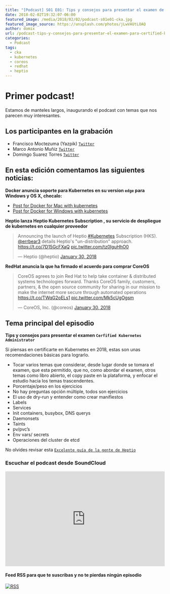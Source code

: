 ```yaml
---
title: "[Podcast] S01 E01: Tips y consejos para presentar el examen de CKA"
date: 2018-02-02T19:32:07-06:00
featured_image: /media/2018/02/02/podcast-s01e01-cka.jpg
featured_image_source: https://unsplash.com/photos/jLwVAUtLOAQ
author: domix
url: /podcast-tips-y-consejos-para-presentar-el-examen-para-certified-kubernetes-administrator-cka/
categories:
  - Podcast
tags:
  - cka
  - kubernetes
  - coreos
  - redhat
  - heptio
---
```


# Primer podcast!

Estamos de manteles largos, inaugurando el podcast con temas que nos parecen muy interesantes.

## Los participantes en la grabación

* Francisco Moctezuma (Yazpik) [`Twitter`](https://twitter.com/yazpik)
* Marco Antonio Muñiz [`Twitter`](https://twitter.com/_markox)
* Domingo Suarez Torres [`Twitter`](https://twitter.com/domix)

## En esta edición comentamos las siguientes noticias:

**Docker anuncia soporte para Kubernetes en su version `edge` para Windows y OS X, checalo:**

* [Post for Docker for Mac with kubernetes][1]
* [Post for Docker for Windows with kubernetes][2]

**Heptio lanza Heptio Kubernetes Subscription , su servicio de despliegue de kubernetes en cualquier proveedor**

<blockquote class="twitter-tweet" data-cards="hidden" data-lang="en"><p lang="en" dir="ltr">Announcing the launch of Heptio <a href="https://twitter.com/hashtag/Kubernetes?src=hash&amp;ref_src=twsrc%5Etfw">#Kubernetes</a> Subscription (HKS). <a href="https://twitter.com/errbear3?ref_src=twsrc%5Etfw">@errbear3</a> details Heptio&#39;s &quot;un-distribution&quot; approach. <a href="https://t.co/7D15GcFXaQ">https://t.co/7D15GcFXaQ</a> <a href="https://t.co/tz0IguHhO0">pic.twitter.com/tz0IguHhO0</a></p>&mdash; Heptio (@heptio) <a href="https://twitter.com/heptio/status/958401966652186625?ref_src=twsrc%5Etfw">January 30, 2018</a></blockquote> <script async src="https://platform.twitter.com/widgets.js" charset="utf-8"></script> 

**RedHat anuncia la que ha firmado el acuerdo para comprar CoreOS**

<blockquote class="twitter-tweet" data-cards="hidden" data-lang="en"><p lang="en" dir="ltr">CoreOS agrees to join Red Hat to help take container &amp; distributed systems technologies forward. Thanks CoreOS family, customers, partners, &amp; the open source community for sharing in our mission to make the internet more secure through automated operations <a href="https://t.co/TWqG2oELs1">https://t.co/TWqG2oELs1</a> <a href="https://t.co/Mk5cUgOgsm">pic.twitter.com/Mk5cUgOgsm</a></p>&mdash; CoreOS, Inc. (@coreos) <a href="https://twitter.com/coreos/status/958450533278269440?ref_src=twsrc%5Etfw">January 30, 2018</a></blockquote> <script async src="https://platform.twitter.com/widgets.js" charset="utf-8"></script> 

## Tema principal del episodio

**Tips y consejos para presentar el examen `Cerfified Kubernetes Administrator`**


Si piensas en certificarte en Kubernetes en 2018, estas son unas recomendaciones básicas para lograrlo.
           
* Tocar varios temas que considerar, desde lugar donde se tomara el examen, que esta permitido, que no, como abordar el examen, otros temas como libro abierto, el copy paste en la plataforma, y enfocar el estudio hacia los temas trascendentes.
* Porcentaje/peso en los ejercicios
* No hay preguntas opción múltiple, todos son ejercicios
* El uso de dry-run y entender como crear manifiestos
* Labels
* Services
* Init containers, busybox, DNS querys
* Daemonsets
* Taints
* pv/pvc’s
* Env vars/ secrets
* Operaciones del cluster de etcd 

No olvides revisar esta [`Excelente guía de la gente de Heptio`][3]

### Escuchar el podcast desde SoundCloud

<iframe width="100%" height="300" scrolling="no" frameborder="no" allow="autoplay" src="https://w.soundcloud.com/player/?url=https%3A//api.soundcloud.com/tracks/393707226&amp;color=%237a92d7&amp;auto_play=false&amp;hide_related=false&amp;show_comments=true&amp;show_user=true&amp;show_reposts=false&amp;show_teaser=true&amp;visual=true"></iframe>

#### Feed RSS para que te suscribas y no te pierdas ningún episodio

[![RSS](/RSS_Feed_Icon.jpg)](http://feeds.soundcloud.com/users/soundcloud:users:393589416/sounds.rss)


[1]: https://blog.docker.com/2018/01/docker-mac-kubernetes/
[2]: https://blog.docker.com/2018/01/docker-windows-desktop-now-kubernetes/
[3]: https://blog.heptio.com/how-heptio-engineers-ace-the-certified-kubernetes-administrator-exam-93d20af32557